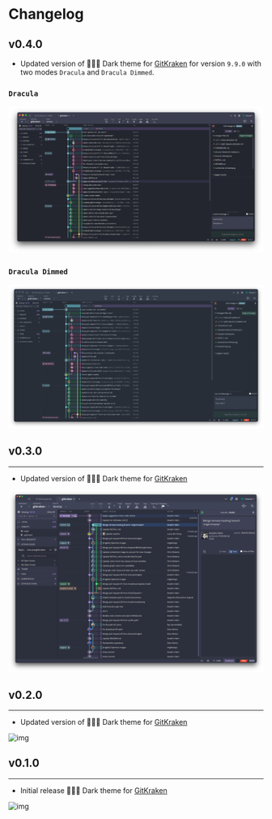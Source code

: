 # Changelog

## v0.4.0

- Updated version of 🧛🏻‍♂️ Dark theme for [GitKraken](https://www.gitkraken.com/) for version `9.9.0` with two modes `Dracula` and `Dracula Dimmed`.

### `Dracula`

![img][4_1]

### `Dracula Dimmed`

![img][4_2]

## v0.3.0

______________________________________________________________________

- Updated version of 🧛🏻‍♂️ Dark theme for [GitKraken](https://www.gitkraken.com/)

![img][3]

## v0.2.0

______________________________________________________________________

- Updated version of 🧛🏻‍♂️ Dark theme for [GitKraken](https://www.gitkraken.com/)

![img][2]

## v0.1.0

______________________________________________________________________

- Initial release 🧛🏻‍♂️ Dark theme for [GitKraken](https://www.gitkraken.com/)

![img][1]

[1]: img/v001.png "GitKraken Dark theme"
[2]: img/v002.png "GitKraken Dark theme"
[3]: img/v003.png "GitKraken Dark theme"
[4_1]: img/v004.png "GitKraken Dark theme"
[4_2]: img/v004-dimmed.png "GitKraken Dark theme - Dimmed"
